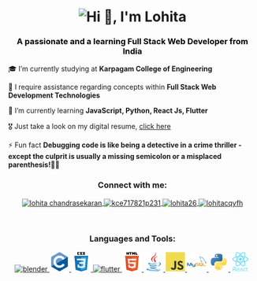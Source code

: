

<!--
**Lohi26/Lohi26** is a ✨ _special_ ✨ repository because its `README.md` (this file) appears on your GitHub profile.

Here are some ideas to get you started:

- 🔭 I’m currently working on ...
- 🌱 I’m currently learning ...
- 👯 I’m looking to collaborate on ...
- 🤔 I’m looking for help with ...
- 💬 Ask me about ...
- 📫 How to reach me: ...
- 😄 Pronouns: ...
- ⚡ Fun fact: ...
-->

<h1 align="center" style="left: 100px;">
    <img src="https://readme-typing-svg.herokuapp.com/?font=Righteous&size=35&center=true&vCenter=true&width=500&height=70&duration=4000&lines=Hi+There!+👋;+I'm+Lohita+chandrasekaran!" alt="Hi 👋, I'm Lohita"/>
</h1>
<h3 align="center" style="color:black; font-weight: bolder;">A passionate and a learning Full Stack Web Developer from India</h3>

🎓 I’m currently studying at **Karpagam College of Engineering**

🤝 I require assistance regarding concepts within **Full Stack Web Development Technologies**

📃 I’m currently learning **JavaScript, Python, React Js, Flutter**

🎖️ Just take a look on my digital resume, [click here](my-resume-five-sand.vercel.app)

⚡ Fun fact **Debugging code is like being a detective in a crime thriller - except the culprit is usually a missing semicolon or a misplaced parenthesis!🤷‍♀️**

<h3 align="center">Connect with me:</h3>
<p align="center">
    <a href="https://linkedin.com/in/lohita chandrasekaran" target="blank">
      <img align="center" src="https://raw.githubusercontent.com/rahuldkjain/github-profile-readme-generator/master/src/images/icons/Social/linked-in-alt.svg" alt="lohita chandrasekaran" height="30" width="40" />
    </a>
    <a href="https://www.codechef.com/users/kce717821p231" target="blank">
      <img align="center" src="https://cdn.jsdelivr.net/npm/simple-icons@3.1.0/icons/codechef.svg" alt="kce717821p231" height="30" width="40" />
    </a>
    <a href="https://www.leetcode.com/lohita26" target="blank">
      <img align="center" src="https://raw.githubusercontent.com/rahuldkjain/github-profile-readme-generator/master/src/images/icons/Social/leet-code.svg" alt="lohita26" height="30" width="40" />
    </a>
    <a href="https://auth.geeksforgeeks.org/user/lohitacqyfh" target="blank">
      <img align="center" src="https://raw.githubusercontent.com/rahuldkjain/github-profile-readme-generator/master/src/images/icons/Social/geeks-for-geeks.svg" alt="lohitacqyfh" height="30" width="40" />
    </a>
</p>
<br>
<h3 align="center">Languages and Tools:</h3>
<p align="center"> 
 <a href="https://www.blender.org/" target="_blank" rel="noreferrer"> 
     <img src="https://download.blender.org/branding/community/blender_community_badge_white.svg" alt="blender" width="40" height="40"/>
 </a> 
 <a href="https://www.cprogramming.com/" target="_blank" rel="noreferrer"> 
     <img src="https://raw.githubusercontent.com/devicons/devicon/master/icons/c/c-original.svg" alt="c" width="40" height="40"/> 
 </a> 
 <a href="https://www.w3schools.com/css/" target="_blank" rel="noreferrer"> 
     <img src="https://raw.githubusercontent.com/devicons/devicon/master/icons/css3/css3-original-wordmark.svg" alt="css3" width="40" height="40"/> 
 </a> 
 <a href="https://flutter.dev" target="_blank" rel="noreferrer"> 
     <img src="https://www.vectorlogo.zone/logos/flutterio/flutterio-icon.svg" alt="flutter" width="40" height="40"/> 
 </a> 
 <a href="https://www.w3.org/html/" target="_blank" rel="noreferrer"> 
     <img src="https://raw.githubusercontent.com/devicons/devicon/master/icons/html5/html5-original-wordmark.svg" alt="html5" width="40" height="40"/> 
 </a> 
 <a href="https://www.java.com" target="_blank" rel="noreferrer"> 
     <img src="https://raw.githubusercontent.com/devicons/devicon/master/icons/java/java-original.svg" alt="java" width="40" height="40"/> 
 </a> 
 <a href="https://developer.mozilla.org/en-US/docs/Web/JavaScript" target="_blank" rel="noreferrer"> 
     <img src="https://raw.githubusercontent.com/devicons/devicon/master/icons/javascript/javascript-original.svg" alt="javascript" width="40" height="40"/> 
 </a> 
 <a href="https://www.mysql.com/" target="_blank" rel="noreferrer"> 
     <img src="https://raw.githubusercontent.com/devicons/devicon/master/icons/mysql/mysql-original-wordmark.svg" alt="mysql" width="40" height="40"/> 
 </a> 
 <a href="https://www.python.org" target="_blank" rel="noreferrer"> 
     <img src="https://raw.githubusercontent.com/devicons/devicon/master/icons/python/python-original.svg" alt="python" width="40" height="40"/> 
 </a>
 <a href="https://reactjs.org/" target="_blank" rel="noreferrer"> 
     <img src="https://raw.githubusercontent.com/devicons/devicon/master/icons/react/react-original-wordmark.svg" alt="react" width="40" height="40"/> 
 </a> 
</p>

